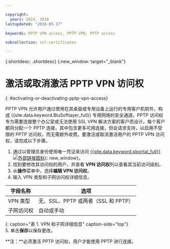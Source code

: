 ```yaml
---

copyright:
  years: 2014, 2018
lastupdated: "2018-05-17"

keywords: PPTP VPN access, PPTP VPN, PPTP access

subcollection: ssl-certificates

---
```


{:shortdesc: .shortdesc}
{:new_window: target="_blank"}

# 激活或取消激活 PPTP VPN 访问权
{: #activating-or-deactivating-pptp-vpn-access}

PPTP VPN 允许用户通过使用在其桌面或专用设备上运行的专用客户机软件，构成 {{site.data.keyword.BluSoftlayer_full}} 专用网络的安全通道。PPTP 访问权专为需要连接整个办公室或无法使用 SSL VPN 解决方案的客户而设计。每个客户都将分配一个 PPTP 连接，其中包含更多可用连接，但会请求支持，以启用不受限的 PPTP 访问权，而无需额外收费。要激活或取消激活用户的 PPTP VPN 访问权，请完成以下步骤。

1. 通过以管理员身份使用唯一凭证来访问 [{{site.data.keyword.slportal_full}} ![外部链接图标](../../icons/launch-glyph.svg "外部链接图标")](https://control.softlayer.com/){: new_window}。
2. 找到要修改其访问权的用户，并查看 **VPN 访问权**列以查看其当前访问级别。
3. 从**操作**菜单中，选择**编辑 VPN 访问权**。
4. 输入 VPN 类型和子网访问权详细信息。

|字段名称|选项   |
| -----------| ------------ |
|VPN 类型 |无、SSL、PPTP 或两者（SSL 和 PPTP）|
|子网访问权|自动或手动|           
{: caption="表 1. VPN 和子网详细信息" caption-side="top"}   
5. 单击**保存**以保存更改。

   **注：**必须激活 PPTP 访问权，用户才能使用 PPTP 进行连接。
